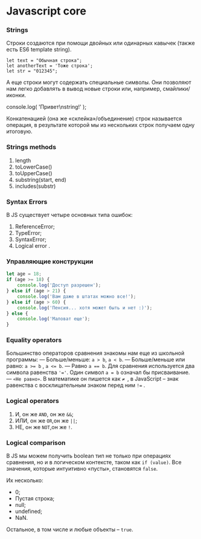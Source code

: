 # Javascript core

### Strings
Строки создаются при помощи двойных или одинарных кавычек (также есть ES6 template string).
```
let text = "Обычная строка";
let anotherText = 'Тоже строка';
let str = "012345";

```

А еще строки могут содержать специальные символы. 
Они позволяют нам легко добавлять в вывод новые строки или, например, смайлики/иконки.


console.log( 'Привет\nstring!' );

Конкатенацией (она же «склейка»/объединение) строк называется операция, в результате которой мы из нескольких строк получаем одну итоговую.

### Strings methods

1. length
2. toLowerCase()
3. toUpperCase()
4. substring(start, end)
5. includes(substr)


### Syntax Errors
В JS существует четыре основных типа ошибок:
1. ReferenceError; 
2. TypeError;
3. SyntaxError;
4. Logical error .

### Управляющие конструкции



```javascript
let age = 18;
if (age >= 18) {
    console.log('Доступ разрешен');
} else if (age > 21) {
    console.log('Вам даже в штатах можно все!');
} else if (age > 60) {
    console.log('Пенсия... хотя может быть и нет :)');
} else {
    console.log('Маловат еще');
}
```

### Equality operators

Большинство операторов сравнения знакомы нам еще из школьной программы:
— Больше/меньше: `a > b`, `a < b`.
— Больше/меньше или равно: `a >= b` , `a <= b`.
— Равно `a == b`. Для сравнения используется два символа равенства `'='`. Один символ `a = b` означал бы присваивание.
— `«Не равно»`. В математике он пишется как `≠ `, в JavaScript – знак равенства с восклицательным знаком перед ним `!=` .


### Logical operators

1. И, он же `AND`, он же `&&`;
2. ИЛИ, он же `OR`,он же `||`;
3. НЕ, он же `NOT`,он же `!`.


### Logical comparison
В JS мы можем получить boolean тип не только при операциях сравнения, но и в логическом контексте, таком как `if (value)`.
Все значения, которые интуитивно «пусты», становятся `false`. 

Их несколько:
* 0;
* Пустая строка;
* null;
* undefined;
* NaN.

Остальное, в том числе и любые объекты – `true`.